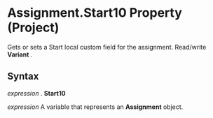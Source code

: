 
# Assignment.Start10 Property (Project)

Gets or sets a Start local custom field for the assignment. Read/write  **Variant** .


## Syntax

 _expression_ . **Start10**

 _expression_ A variable that represents an **Assignment** object.

